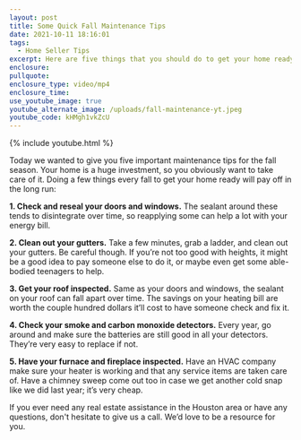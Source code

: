 ```yaml
---
layout: post
title: Some Quick Fall Maintenance Tips
date: 2021-10-11 18:16:01
tags:
  - Home Seller Tips
excerpt: Here are five things that you should do to get your home ready for winter.
enclosure:
pullquote:
enclosure_type: video/mp4
enclosure_time:
use_youtube_image: true
youtube_alternate_image: /uploads/fall-maintenance-yt.jpeg
youtube_code: kHMgh1vkZcU
---
```

{% include youtube.html %}

Today we wanted to give you five important maintenance tips for the fall season. Your home is a huge investment, so you obviously want to take care of it. Doing a few things every fall to get your home ready will pay off in the long run:

**1\. Check and reseal your doors and windows.** The sealant around these tends to disintegrate over time, so reapplying some can help a lot with your energy bill.

**2\. Clean out your gutters.** Take a few minutes, grab a ladder, and clean out your gutters. Be careful though. If you’re not too good with heights, it might be a good idea to pay someone else to do it, or maybe even get some able-bodied teenagers to help.

**3\. Get your roof inspected.** Same as your doors and windows, the sealant on your roof can fall apart over time. The savings on your heating bill are worth the couple hundred dollars it’ll cost to have someone check and fix it.

**4\. Check your smoke and carbon monoxide detectors.** Every year, go around and make sure the batteries are still good in all your detectors. They’re very easy to replace if not.

**5\. Have your furnace and fireplace inspected.** Have an HVAC company make sure your heater is working and that any service items are taken care of. Have a chimney sweep come out too in case we get another cold snap like we did last year; it’s very cheap.

If you ever need any real estate assistance in the Houston area or have any questions, don't hesitate to give us a call. We’d love to be a resource for you.
